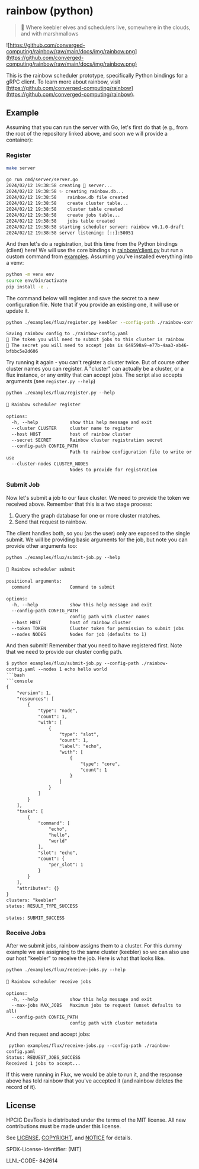 # rainbow (python)

> 🌈️ Where keebler elves and schedulers live, somewhere in the clouds, and with marshmallows

![https://github.com/converged-computing/rainbow/raw/main/docs/img/rainbow.png](https://github.com/converged-computing/rainbow/raw/main/docs/img/rainbow.png)

This is the rainbow scheduler prototype, specifically Python bindings for a gRPC client. To learn more about rainbow, visit [https://github.com/converged-computing/rainbow](https://github.com/converged-computing/rainbow).

## Example

Assuming that you can run the server with Go, let's first do that (e.g., from the root of the repository linked above, and soon we will provide a container):

### Register

```bash
make server
```
```console
go run cmd/server/server.go
2024/02/12 19:38:58 creating 🌈️ server...
2024/02/12 19:38:58 ✨️ creating rainbow.db...
2024/02/12 19:38:58    rainbow.db file created
2024/02/12 19:38:58    create cluster table...
2024/02/12 19:38:58    cluster table created
2024/02/12 19:38:58    create jobs table...
2024/02/12 19:38:58    jobs table created
2024/02/12 19:38:58 starting scheduler server: rainbow v0.1.0-draft
2024/02/12 19:38:58 server listening: [::]:50051
```

And then let's do a registration, but this time from the Python bindings (client) here! We will use the core bindings in [rainbow/client.py](rainbow/client.py) but run a custom command from [examples](examples). Assuming you've installed everything into a venv:

```bash
python -m venv env
source env/bin/activate
pip install -e .
```

The command below will register and save the secret to a new configuration file.
Note that if you provide an existing one, it will use or update it.

```bash
python ./examples/flux/register.py keebler --config-path ./rainbow-config.yaml
```
```console
Saving rainbow config to ./rainbow-config.yaml
🤫️ The token you will need to submit jobs to this cluster is rainbow
🔐️ The secret you will need to accept jobs is 649598a9-e77b-4aa3-ab46-bfbbc5e2d606
```
Try running it again - you can't register a cluster twice. But of course other cluster names you can register. A "cluster" can actually be a cluster, or a flux instance, or any entity that can accept jobs. The script also accepts arguments (see `register.py --help`)

```console
python ./examples/flux/register.py --help

🌈️ Rainbow scheduler register

options:
  -h, --help            show this help message and exit
  --cluster CLUSTER     cluster name to register
  --host HOST           host of rainbow cluster
  --secret SECRET       Rainbow cluster registration secret
  --config-path CONFIG_PATH
                        Path to rainbow configuration file to write or use
  --cluster-nodes CLUSTER_NODES
                        Nodes to provide for registration
```

### Submit Job

Now let's submit a job to our faux cluster. We need to provide the token we received above. Remember that this is a two stage process:

1. Query the graph database for one or more cluster matches.
2. Send that request to rainbow.

The client handles both, so you (as the user) only are exposed to the single submit. We will be providing basic arguments for
the job, but note you can provide other arguments too:

```console
python ./examples/flux/submit-job.py --help

🌈️ Rainbow scheduler submit

positional arguments:
  command               Command to submit

options:
  -h, --help            show this help message and exit
  --config-path CONFIG_PATH
                        config path with cluster names
  --host HOST           host of rainbow cluster
  --token TOKEN         Cluster token for permission to submit jobs
  --nodes NODES         Nodes for job (defaults to 1)
```

And then submit! Remember that you need to have registered first. Note that we need to provide our cluster config path.

```console
$ python examples/flux/submit-job.py --config-path ./rainbow-config.yaml --nodes 1 echo hello world
```bash
```console
{
    "version": 1,
    "resources": [
        {
            "type": "node",
            "count": 1,
            "with": [
                {
                    "type": "slot",
                    "count": 1,
                    "label": "echo",
                    "with": [
                        {
                            "type": "core",
                            "count": 1
                        }
                    ]
                }
            ]
        }
    ],
    "tasks": [
        {
            "command": [
                "echo",
                "hello",
                "world"
            ],
            "slot": "echo",
            "count": {
                "per_slot": 1
            }
        }
    ],
    "attributes": {}
}
clusters: "keebler"
status: RESULT_TYPE_SUCCESS

status: SUBMIT_SUCCESS
```

### Receive Jobs

After we submit jobs, rainbow assigns them to a cluster. For this dummy example we are assigning to the same cluster (keebler) so we can also use our host "keebler" to receive the job. Here is what that looks like.

```console
python ./examples/flux/receive-jobs.py --help

🌈️ Rainbow scheduler receive jobs

options:
  -h, --help            show this help message and exit
  --max-jobs MAX_JOBS   Maximum jobs to request (unset defaults to all)
  --config-path CONFIG_PATH
                        config path with cluster metadata
```

And then request and accept jobs:

```console
 python examples/flux/receive-jobs.py --config-path ./rainbow-config.yaml
Status: REQUEST_JOBS_SUCCESS
Received 1 jobs to accept...
```

If this were running in Flux, we would be able to run it, and the response above has told rainbow that you've accepted it (and rainbow deletes the record of it).

## License

HPCIC DevTools is distributed under the terms of the MIT license.
All new contributions must be made under this license.

See [LICENSE](https://github.com/converged-computing/cloud-select/blob/main/LICENSE),
[COPYRIGHT](https://github.com/converged-computing/cloud-select/blob/main/COPYRIGHT), and
[NOTICE](https://github.com/converged-computing/cloud-select/blob/main/NOTICE) for details.

SPDX-License-Identifier: (MIT)

LLNL-CODE- 842614
